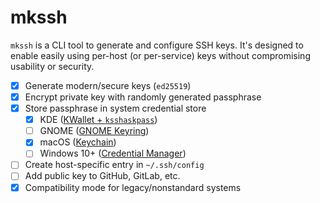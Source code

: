 # mkssh
`mkssh` is a CLI tool to generate and configure SSH keys.
It's designed to enable easily using per-host (or per-service) keys without compromising usability or security.

* [x] Generate modern/secure keys (`ed25519`)
* [x] Encrypt private key with randomly generated passphrase
* [x] Store passphrase in system credential store
  * [x] KDE ([KWallet + `ksshaskpass`][kde-kwallet-ssh])
  * [ ] GNOME ([GNOME Keyring][gnome-keyring-ssh])
  * [x] macOS ([Keychain][macos-keychain-ssh])
  * [ ] Windows 10+ ([Credential Manager][windows-credential-manager-ssh])
* [ ] Create host-specific entry in `~/.ssh/config`
* [ ] Add public key to GitHub, GitLab, etc.
* [x] Compatibility mode for legacy/nonstandard systems

[gnome-keyring-ssh]: https://wiki.gnome.org/Projects/GnomeKeyring/Ssh
[kde-kwallet-ssh]: https://invent.kde.org/plasma/ksshaskpass
[macos-keychain-ssh]: https://developer.apple.com/library/archive/technotes/tn2449/_index.html
[windows-credential-manager-ssh]: https://docs.microsoft.com/en-us/windows-server/administration/openssh/openssh_keymanagement
